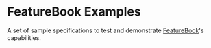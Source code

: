 FeatureBook Examples
====================

A set of sample specifications to test and demonstrate [FeatureBook](https://github.com/SOFTWARE-CLINIC/featurebook)'s capabilities.
